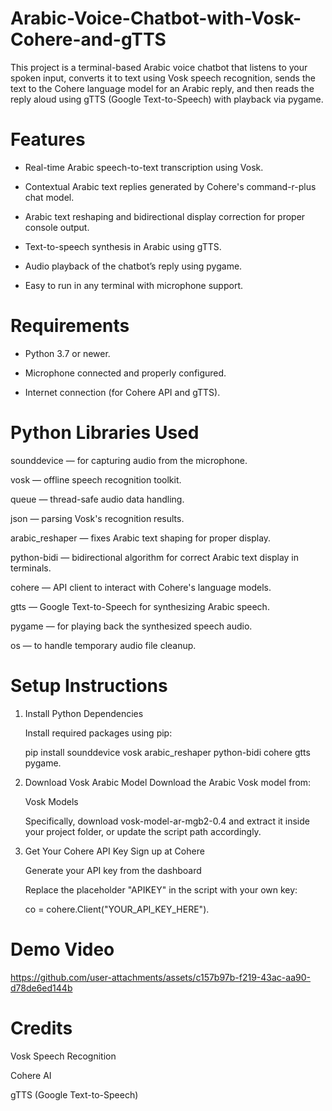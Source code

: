 # Arabic-Voice-Chatbot-with-Vosk-Cohere-and-gTTS
This project is a terminal-based Arabic voice chatbot that listens to your spoken input, converts it to text using Vosk speech recognition, sends the text to the Cohere language model for an Arabic reply, and then reads the reply aloud using gTTS (Google Text-to-Speech) with playback via pygame.

# Features
- Real-time Arabic speech-to-text transcription using Vosk.

- Contextual Arabic text replies generated by Cohere's command-r-plus chat model.

- Arabic text reshaping and bidirectional display correction for proper console output.

- Text-to-speech synthesis in Arabic using gTTS.

- Audio playback of the chatbot’s reply using pygame.

- Easy to run in any terminal with microphone support.

# Requirements
- Python 3.7 or newer.

- Microphone connected and properly configured.

- Internet connection (for Cohere API and gTTS).

# Python Libraries Used

sounddevice — for capturing audio from the microphone.

vosk — offline speech recognition toolkit.

queue — thread-safe audio data handling.

json — parsing Vosk's recognition results.

arabic_reshaper — fixes Arabic text shaping for proper display.

python-bidi — bidirectional algorithm for correct Arabic text display in terminals.

cohere — API client to interact with Cohere's language models.

gtts — Google Text-to-Speech for synthesizing Arabic speech.

pygame — for playing back the synthesized speech audio.

os — to handle temporary audio file cleanup.

# Setup Instructions
1. Install Python Dependencies
   
    Install required packages using pip:
   
    pip install sounddevice vosk arabic_reshaper python-bidi cohere gtts pygame.
   
3. Download Vosk Arabic Model
    Download the Arabic Vosk model from:
   
    Vosk Models
   
    Specifically, download vosk-model-ar-mgb2-0.4 and extract it inside your project folder, or update the script path accordingly.

5. Get Your Cohere API Key
    Sign up at Cohere
   
    Generate your API key from the dashboard
   
    Replace the placeholder "APIKEY" in the script with your own key:
   
    co = cohere.Client("YOUR_API_KEY_HERE").

# Demo Video


https://github.com/user-attachments/assets/c157b97b-f219-43ac-aa90-d78de6ed144b


# Credits

Vosk Speech Recognition

Cohere AI

gTTS (Google Text-to-Speech)


